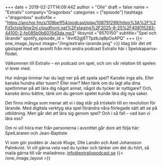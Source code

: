 +++
date = 2019-02-27T14:09:44Z
author = "Olle"
draft = false
name = "Extraliv"
company="Dragonbox"
categories = ["episode"]
hashtags ="dragonbox"
audiofile = "https://anchor.fm/s/109be1f54/podcast/play/108791299/https%3A%2F%2Fd3ctxlq1ktw2nl.cloudfront.net%2Fstaging%2F2025-8-25%2F408115283-44100-2-fe085b0b6076d3da.mp3"
libsynid ="8570150"
subtitle="Spel och lärande"
spotify_episode_id = "4vr62gj6TTpzbJq8pOsAPQ"
+++ 
{{< one_image_layout image="/img/extraliv-larande.png" >}}
Idag blir det ett gästspel med ett avsnitt från min andra podcast Extraliv här i Spelskaparna-flödet.

Välkommen till Extraliv – en podcast om spel, och om vår relation till spelen vi lever med.

Hur många timmar har du lagt ner på att spela spel? Kanske inga alls. Eller kanske hundra eller tusen? Eller mer? Men tänk om du lagt alla dina speltimmar på att lära dig något annat, något du tycker är nyttigare? Och, kanske ännu bättre, tänk om du genom spelet kunde lära dig nya saker.

Det finns många som menar att vi i dag står på tröskeln till en revolution för lärande. Med digitala verktyg ska spel förändra våra förlegade sätt att se på utbildning. Men går det att lära sig genom spel? Och i så fall – vad kan vi lära oss?

Om ni vill höra mer från personerna i avsnittet går dom att följa här: SpelLäraren och Jean-Baptiste

Vi som gör podden är Jacob Kluge, Olle Landin och Axel Johansson Palmkvist. Vi vill gärna veta vad du tycker och tänker om det du hört, så maila gärna till vår mailadress: info@extralivpodcast.se
{{< /one_image_layout >}}

